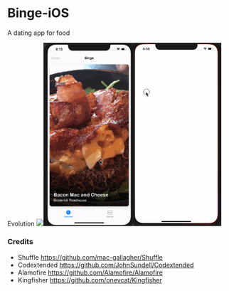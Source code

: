 # Binge-iOS
A dating app for food

Evolution
<img src="Design/binge-take1.gif" width="200"><img src="Design/binge-take2.gif" width="200"><img src="Design/binge-take3.gif" width="200">

### Credits
- Shuffle https://github.com/mac-gallagher/Shuffle
- Codextended https://github.com/JohnSundell/Codextended
- Alamofire https://github.com/Alamofire/Alamofire
- Kingfisher https://github.com/onevcat/Kingfisher
